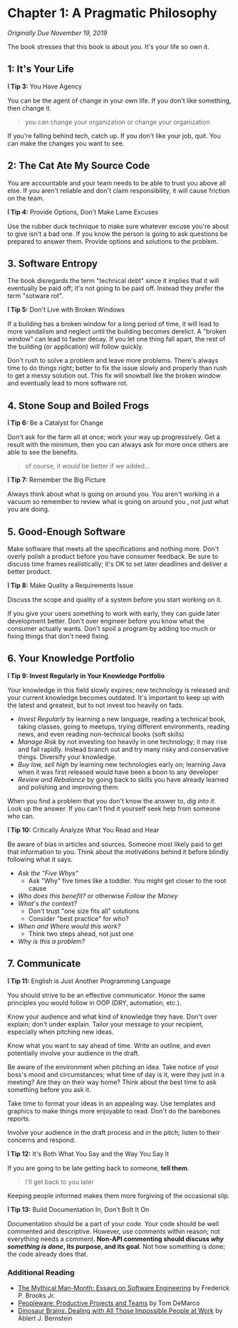 # Chapter 1: A Pragmatic Philosophy
_Originally Due November 19, 2019_

The book stresses that this book is about *you*. It's your life so own it.

## 1: It's Your Life

**:grey_exclamation: Tip 3:** You Have Agency

You can be the agent of change in your own life. If you don't like something, then change it.

> you can change your organization or change your organization

If you're falling behind tech, catch up. If you don't like your job, quit. You can make the changes you want to see.

## 2: The Cat Ate My Source Code

You are accountable and your team needs to be able to trust you above all else. If you aren't reliable and don't claim responsibility, it will cause friction on the team.


**:grey_exclamation: Tip 4:** Provide Options, Don't Make Lame Excuses

Use the rubber duck technique to make sure whatever excuse you're about to give isn't a bad one. If you know the person is going to ask questions be prepared to answer them. Provide options and solutions to the problem. 

## 3. Software Entropy

The book disregards the term "technical debt" since it implies that it will eventually be paid off; it's not going to be paid off. Instead they prefer the term "sotware rot". 

**:grey_exclamation: Tip 5:** Don't Live with Broken Windows

If a building has a broken window for a long period of time, it will lead to more vandalism and neglect until the building becomes derelict. A "broken window" can lead to faster decay. If you let one thing fall apart, the rest of the building (or application) will follow quickly.

Don't rush to solve a problem and leave more problems. There's always time to do things right; better to fix the issue slowly and properly than rush to get a messy solution out. This fix will snowball like the broken window and eventually lead to more software rot.

## 4. Stone Soup and Boiled Frogs

**:grey_exclamation: Tip 6:** Be a Catalyst for Change

Don't ask for the farm all at once; work your way up progressively. Get a result with the minimum, then you can always ask for more once others are able to see the benefits.

> of course, it _would_ be better if we added...

**:grey_exclamation: Tip 7:** Remember the Big Picture

Always think about what is going on around you. You aren't working in a vacuum so remember to review what is going on around you , not just what you are doing.

## 5. Good-Enough Software

Make software that meets all the specifications and nothing more. Don't overly polish a product before you have consumer feedback. Be sure to discuss time frames realistically; it's OK to set later deadlines and deliver a better product.

**:grey_exclamation: Tip 8:** Make Quality a Requirements Issue

Discuss the scope and quality of a system before you start working on it.

If you give your users something to work with early, they can guide later development better. Don't over engineer before you know what the consumer actually wants. Don't spoil a program by adding too much or fixing things that don't need fixing.

## 6. Your Knowledge Portfolio

**:grey_exclamation: Tip 9: Invest Regularly in Your Knowledge Portfolio**

Your knowledge in this field slowly expires; new technology is released and your current knowledge becomes outdated. It's important to keep up with the latest and greatest, but to not invest too heavily on fads.

* *Invest Regularly* by learning a new language, reading a technical book, taking classes, going to meetups, trying different environments, reading news, and even reading non-technical books (soft skills)
* *Manage Risk* by not investing too heavily in one technology; it may rise and fall rapidly. Instead branch out and try many risky and conservative things. Diversify your knowledge.
* *Buy low, sell high* by learning new technologies early on; learning Java when it was first released would have been a boon to any developer
* *Review and Rebalance* by going back to skills you have already learned and polishing and improving them.

When you find a problem that you don't know the answer to, *dig into it*. Look up the answer. If you can't find it yourself seek help from someone who can.

**:grey_exclamation: Tip 10:** Critically Analyze What You Read and Hear

Be aware of bias in articles and sources. Someone most likely paid to get that information to you. Think about the motivations behind it before blindly following what it says. 

* *Ask the "Five Whys"*
  * Ask "Why" five times like a toddler. You might get closer to the root cause
* *Who does this benefit?* or otherwise *Follow the Money*
* *What's the context?*
  * Don't trust "one size fits all" solutions
  * Consider "best practice" for who?
* *When and Where would this work?*
  * Think two steps ahead, not just one
* *Why is this a problem?*

## 7. Communicate

**:grey_exclamation: Tip 11:** English is Just Another Programming Language

You should strive to be an effective communicator. Honor the same principles you would follow in OOP (DRY, automation, etc.).

Know your audience and what kind of knowledge they have. Don't over explain; don't under explain. Tailor your message to your recipient, especially when pitching new ideas.

Know what you want to say ahead of time. Write an outline, and even potentially involve your audience in the draft.

Be aware of the environment when pitching an idea. Take notice of your boss's mood and circumstances; what time of day is it, were they just in a meeting? Are they on their way home? Think about the best time to ask something before you ask it.

Take time to format your ideas in an appealing way. Use templates and graphics to make things more enjoyable to read. Don't do the barebones reports.

Involve your audience in the draft process and in the pitch; listen to their concerns and respond.

**:grey_exclamation: Tip 12:** It's Both What You Say and the Way You Say It

If you are going to be late getting back to someone, **tell them**.

> I'll get back to you later

Keeping people informed makes them more forgiving of the occasional slip.

**:grey_exclamation: Tip 13:** Build Documentation In, Don't Bolt It On

Documentation should be a part of your code. Your code should be well commented and descriptive. However, use comments within reason; not everything needs a comment. **Non-API commenting should discuss *why something is done*, its purpose, and its goal**. Not how something is done; the code already does that.

### Additional Reading

* [The Mythical Man-Month: Essays on Software Engineering](https://smile.amazon.com/Mythical-Man-Month-Software-Engineering-Anniversary/dp/0201835959/ref=sr_1_1?crid=3H38G7L4NK44R&keywords=the+mythical+man+month&qid=1574174221&sprefix=the+mythical+%2Caps%2C253&sr=8-1) by Frederick P. Brooks Jr.
* [Peopleware: Productive Projects and Teams](https://smile.amazon.com/Peopleware-Productive-Projects-Teams-3rd/dp/0321934113/ref=sr_1_1?crid=1O20MZBJYCSIH&keywords=peopleware+productive+projects+and+teams&qid=1574174255&sprefix=Peopleware%2Caps%2C476&sr=8-1) by Tom DeMarco
* [Dinosaur Brains: Dealing with All Those Impossible People at Work](https://smile.amazon.com/Dinosaur-Brains-Dealing-Impossible-People/dp/0345410211/ref=sr_1_3?keywords=dealing+with+all+those+impossible+people+at+work&qid=1574174302&sr=8-3) by Ablert J. Bernstein
